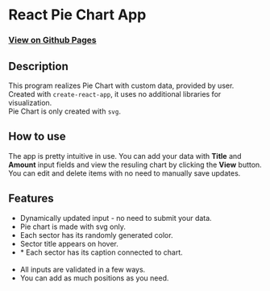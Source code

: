 # React Pie Chart App
### [View on Github Pages](https://kontorer.github.io/react-pie-chart/)

## Description

This program realizes Pie Chart with custom data, provided by user. <br>
Created with `create-react-app`, it uses no additional libraries for visualization. <br>
Pie Chart is only created with `svg`.

## How to use
The app is pretty intuitive in use. You can add your data with **Title** and **Amount** input fields and view the resuling chart by clicking the **View** button. <br>
You can edit and delete items with no need to manually save updates. 

## Features
<ul>
	<li>Dynamically updated input - no need to submit your data.</li>
	<li>Pie chart is made with svg only.</li>
	<li>Each sector has its randomly generated color.</li>
	<li>Sector title appears on hover.</li>
	<li>* Each sector has its caption connected to chart.</li>
	<br>
	<li>All inputs are validated in a few ways.</li>
	<li>You can add as much positions as you need.</li>
</ul>

